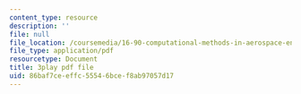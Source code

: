 ```yaml
---
content_type: resource
description: ''
file: null
file_location: /coursemedia/16-90-computational-methods-in-aerospace-engineering-spring-2014/86baf7ceeffc55546bcef8ab97057d17_Yyb7I-n6rZI.pdf
file_type: application/pdf
resourcetype: Document
title: 3play pdf file
uid: 86baf7ce-effc-5554-6bce-f8ab97057d17
---
```

